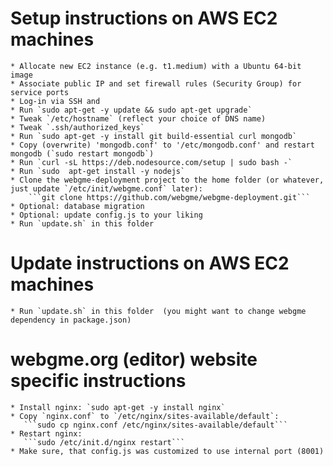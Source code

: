Setup instructions on AWS EC2 machines
======================================

    * Allocate new EC2 instance (e.g. t1.medium) with a Ubuntu 64-bit image
    * Associate public IP and set firewall rules (Security Group) for service ports
    * Log-in via SSH and
    * Run `sudo apt-get -y update && sudo apt-get upgrade`
    * Tweak `/etc/hostname` (reflect your choice of DNS name)
    * Tweak `.ssh/authorized_keys`
    * Run `sudo apt-get -y install git build-essential curl mongodb`
    * Copy (overwrite) 'mongodb.conf' to '/etc/mongodb.conf' and restart mongodb (`sudo restart mongodb`)
    * Run `curl -sL https://deb.nodesource.com/setup | sudo bash -`
    * Run `sudo  apt-get install -y nodejs`
    * Clone the webgme-deployment project to the home folder (or whatever, just update `/etc/init/webgme.conf` later):
        ```git clone https://github.com/webgme/webgme-deployment.git```
    * Optional: database migration
    * Optional: update config.js to your liking 
    * Run `update.sh` in this folder 

Update instructions on AWS EC2 machines
========================================
    * Run `update.sh` in this folder  (you might want to change webgme dependency in package.json)

webgme.org (editor) website specific instructions
==================================================
    * Install nginx: `sudo apt-get -y install nginx`
    * Copy `nginx.conf` to `/etc/nginx/sites-available/default`:
       ```sudo cp nginx.conf /etc/nginx/sites-available/default```
    * Restart nginx:
       ```sudo /etc/init.d/nginx restart```
    * Make sure, that config.js was customized to use internal port (8001)